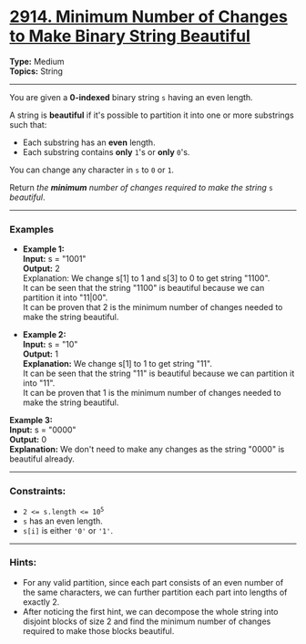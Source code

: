 # [2914. Minimum Number of Changes to Make Binary String Beautiful](https://leetcode.com/problems/minimum-number-of-changes-to-make-binary-string-beautiful)

__Type:__ Medium <br>
__Topics:__ String 
<hr>

You are given a __0-indexed__ binary string `s` having an even length.

A string is __beautiful__ if it's possible to partition it into one or more substrings such that:

- Each substring has an __even__ length.
- Each substring contains __only__ `1`'s or __only__ `0`'s.

You can change any character in `s` to `0` or `1`.

Return _the __minimum__ number of changes required to make the string_ `s` _beautiful_.
<hr>

### Examples

- __Example 1:__ <br>
__Input:__ s = "1001" <br>
__Output:__ 2 <br>
Explanation: We change s[1] to 1 and s[3] to 0 to get string "1100". <br>
It can be seen that the string "1100" is beautiful because we can partition it into "11|00". <br>
It can be proven that 2 is the minimum number of changes needed to make the string beautiful.

- __Example 2:__ <br>
__Input:__ s = "10" <br>
__Output:__ 1 <br>
__Explanation:__ We change s[1] to 1 to get string "11". <br>
It can be seen that the string "11" is beautiful because we can partition it into "11". <br>
It can be proven that 1 is the minimum number of changes needed to make the string beautiful.

__Example 3:__ <br>
__Input:__ s = "0000" <br>
__Output:__ 0 <br>
__Explanation:__ We don't need to make any changes as the string "0000" is beautiful already.
<hr>

### Constraints:

- <code>2 <= s.length <= 10<sup>5</sup></code>
- `s` has an even length.
- `s[i]` is either `'0'` or `'1'`.
<hr>

### Hints:
- For any valid partition, since each part consists of an even number of the same characters, we can further partition each part into lengths of exactly 2.
- After noticing the first hint, we can decompose the whole string into disjoint blocks of size 2 and find the minimum number of changes required to make those blocks beautiful.